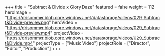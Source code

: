 +++
title = "Subtract & Divide x Glory Daze"
featured = false
weight = 112
heroImage = "https://drisommer.blob.core.windows.net/datastorage/videos/029_Subtract&Divide-preview.png"
heroVideo = "https://drisommer.blob.core.windows.net/datastorage/videos/029_Subtract&Divide-preview.mp4"
projectVideo = "https://drisommer.blob.core.windows.net/datastorage/videos/029_Subtract&Divide.mp4"
projectType = ["Music Video"]
projectRole = ["Director", "Editor", "Production"]
+++
